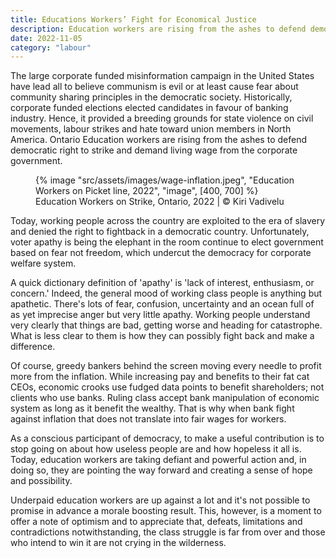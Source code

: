 ```yaml
---
title: Educations Workers’ Fight for Economical Justice
description: Education workers are rising from the ashes to defend democratic right to strike and demand living wage from Ontario corporate government
date: 2022-11-05
category: "labour"
---
```


The large corporate funded misinformation campaign in the United States have lead all to believe communism is evil or at least cause fear about community sharing principles in the democratic society. Historically, corporate funded elections elected candidates in favour of banking industry. Hence, it provided a breeding grounds for state violence on civil movements, labour strikes and hate toward union members in North America. Ontario Education workers are rising from the ashes to defend democratic right to strike and demand living wage from the corporate government.

<!-- excerpt -->

<figure>
{% image "src/assets/images/wage-inflation.jpeg", "Education Workers on Picket line, 2022", "image", [400, 700] %}
<figcaption>Education Workers on Strike, Ontario, 2022 | © Kiri Vadivelu</figcaption>
</figure>

Today, working people across the country are exploited to the era of slavery and denied the right to fightback in a democratic country. Unfortunately, voter apathy is being the elephant in the room continue to elect government based on fear not freedom, which undercut the democracy for corporate welfare system.

A quick dictionary definition of 'apathy' is 'lack of interest, enthusiasm, or concern.' Indeed, the general mood of working class people is anything but apathetic. There's lots of fear, confusion, uncertainty and an ocean full of as yet imprecise anger but very little apathy. Working people understand very clearly that things are bad, getting worse and heading for catastrophe. What is less clear to them is how they can possibly fight back and make a difference.

Of course, greedy bankers behind the screen moving every needle to profit more from the inflation. While increasing pay and benefits to their fat cat CEOs, economic crooks use fudged data points to benefit shareholders; not clients who use banks. Ruling class accept bank manipulation of economic system as long as it benefit the wealthy. That is why when bank fight against inflation that does not translate into fair wages for workers.

As a conscious participant of democracy, to make a useful contribution is to stop going on about how useless people are and how hopeless it all is. Today, education workers are taking defiant and powerful action and, in doing so, they are pointing the way forward and creating a sense of hope and possibility.

Underpaid education workers are up against a lot and it's not possible to promise in advance a morale boosting result. This, however, is a moment to offer a note of optimism and to appreciate that, defeats, limitations and contradictions notwithstanding, the class struggle is far from over and those who intend to win it are not crying in the wilderness.
